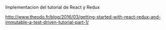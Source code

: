 Implementacion del tutorial de React y Redux

http://www.theodo.fr/blog/2016/03/getting-started-with-react-redux-and-immutable-a-test-driven-tutorial-part-1/
